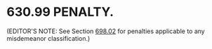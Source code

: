 630.99 PENALTY.
===============

(EDITOR'S NOTE: See Section [698.02](38e2f631.html) for penalties
applicable to any misdemeanor classification.)
